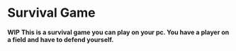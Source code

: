 # Survival Game
**WIP**
**This is a survival game you can play on your pc. You have a player on a field and have to defend yourself.**
